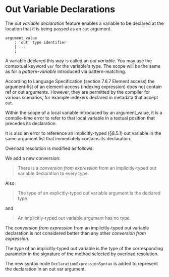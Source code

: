 Out Variable Declarations
=========================

The *out variable declaration* feature enables a variable to be declared at the location that it is being passed as an `out` argument.

```antlr
argument_value
    : 'out' type identifier
    | ...
    ;
```

A variable declared this way is called an *out variable*. You may use the contextual keyword `var` for the variable's type. The scope will be the same as for a *pattern-variable* introduced via pattern-matching.

According to Language Specification (section 7.6.7 Element access) the argument-list of an element-access (indexing expression) does not contain ref or out arguments. However, they are permitted by the compiler for various scenarios, for example indexers declared in metadata that accept `out`.

Within the scope of a local variable introduced by an argument_value, it is a compile-time error to refer to that local variable in a textual position that precedes its declaration. 

It is also an error to reference an implicitly-typed (§8.5.1) out variable in the same argument list that immediately contains its declaration.

Overload resolution is modified as follows:

We add a new conversion:

> There is a *conversion from expression* from an implicitly-typed out variable declaration to every type.

Also

> The type of an explicitly-typed out variable argument is the declared type.

and

> An implicitly-typed out variable argument has no type.

The *conversion from expression* from an implicitly-typed out variable declaration is not considered better than any other *conversion from expression*.

The type of an implicitly-typed out variable is the type of the corresponding parameter in the signature of the method selected by overload resolution.

The new syntax node `DeclarationExpressionSyntax` is added to represent the declaration in an out var argument.
